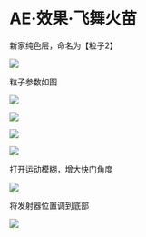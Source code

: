 # AE·效果·飞舞火苗

新家纯色层，命名为【粒子2】

![](https://qhdtc.oss-cn-chengdu.aliyuncs.com/obsidian/dc744a90476acbce2d3565da0aa4b4c3_5Y_kUxa8oB.png)

粒子参数如图

![](https://qhdtc.oss-cn-chengdu.aliyuncs.com/obsidian/f43e57212bc1e59e8d6d2f00b51a2e96_oY8xelqowW.png)

![](https://qhdtc.oss-cn-chengdu.aliyuncs.com/obsidian/75073ea5179f46f1035eaeb03dadb59c_G8Gv2DlXvZ.png)

![](https://qhdtc.oss-cn-chengdu.aliyuncs.com/obsidian/a7b1ad357b1549f55ac7dae1e7a6f2c7_gFJpNAS0qD.png)

![](https://qhdtc.oss-cn-chengdu.aliyuncs.com/obsidian/85eff3f335b4384dda5d4d4e3fed8b0d_JrM3sYlw_S.png)

打开运动模糊，增大快门角度

![](https://qhdtc.oss-cn-chengdu.aliyuncs.com/obsidian/1f418fdf890a4ef4ddc8d3979e03890c_Mz8u1axCqY.png)

将发射器位置调到底部

![](https://qhdtc.oss-cn-chengdu.aliyuncs.com/obsidian/cecee0a5d71531cbb21f3a3866158565_Y1Qtk6TaZw.png)
